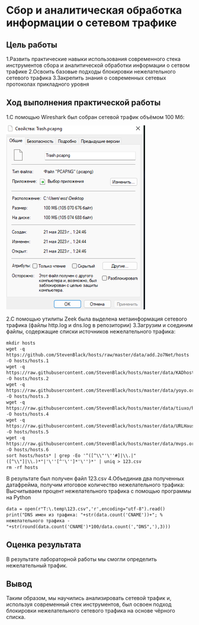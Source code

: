 # Сбор и аналитическая обработка информации о сетевом трафике
## Цель работы
1.Развить практические навыки использования современного стека
инструментов сбора и аналитической обработки информации о сетвом трафике
2.Освоить базовые подходы блокировки нежелательного сетевого трафика
3.Закрепить знания о современных сетевых протоколах прикладного уровня
## Ход выполнения практической работы
1.C помощью Wireshark был собран сетевой трафик объёмом 100 Мб:

![All text](./screenshots/lab_2_0.png)

2.C помощью утилиты Zeek была выделена метаинформация сетевого трафика
(файлы http.log и dns.log в репозитории)
3.Загрузим и соединим файлы, содержащие списки источников нежелательного
трафика:
```
mkdir hosts
wget -q https://github.com/StevenBlack/hosts/raw/master/data/add.2o7Net/hosts -O hosts/hosts.1
wget -q https://raw.githubusercontent.com/StevenBlack/hosts/master/data/KADhosts/hosts -O hosts/hosts.2
wget -q https://raw.githubusercontent.com/StevenBlack/hosts/master/data/yoyo.org/hosts -O hosts/hosts.3
wget -q https://raw.githubusercontent.com/StevenBlack/hosts/master/data/tiuxo/hosts -O hosts/hosts.4
wget -q https://raw.githubusercontent.com/StevenBlack/hosts/master/data/URLHaus/hosts -O hosts/hosts.5
wget -q https://raw.githubusercontent.com/StevenBlack/hosts/master/data/mvps.org/hosts -O hosts/hosts.6
sort hosts/hosts* | grep -Eo '^([^\\"'\''#]|\\.|"([^\\"]|\\.)*"|'\''[^'\'']*'\'')*' | uniq > 123.csv
rm -rf hosts
```
В результате был получен файл 123.csv
4.Объединив два полученных датафрейма, получим итоговое количество
нежелательного трафика:
Высчитываем процент нежелательного трафика с помощью программы на Python
```
data = open(r"T:\.temp\123.csv",'r',encoding="utf-8").read()
print("DNS имен из трафика: "+str(data.count('CNAME'))+"; % нежелательного трафика - "+str(round(data.count('CNAME')*100/data.count(',"DNS",'),3)))
``` 
## Оценка результата
В результате лабораторной работы мы смогли определить нежелательный
трафик.
## Вывод
Таким образом, мы научились анализировать сетевой трафик и, используя
современный стек инструментов, был освоен подход блокировки
нежелательного сетевого трафика на основе чёрного списка.
